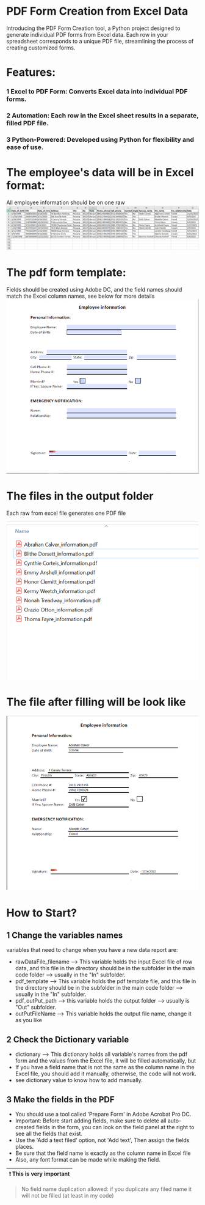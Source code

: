 

# PDF Form Creation from Excel Data

Introducing the PDF Form Creation tool, a Python project designed to generate individual PDF forms from Excel data. Each row in your spreadsheet corresponds to a unique PDF file, streamlining the process of creating customized forms.

# Features:

### 1 Excel to PDF Form: Converts Excel data into individual PDF forms.
### 2 Automation: Each row in the Excel sheet results in a separate, filled PDF file.
### 3 Python-Powered: Developed using Python for flexibility and ease of use.



# The employee's data will be in Excel format:
All employee information should be on one raw
![excel data iniput](https://github.com/MoSbeaa/Excel-to-PDF-Form-Filler_Py/blob/main/src/excel%20data%20iniput.png)

# The pdf form template:
Fields should be created using Adobe DC, and the field names should match the Excel column names, see below for more details
![pdf form input](https://github.com/MoSbeaa/Excel-to-PDF-Form-Filler_Py/blob/main/src/pdf%20form%20input.png)

# The files in the output folder
Each raw from excel file generates one PDF file

![Output files](https://github.com/MoSbeaa/Excel-to-PDF-Form-Filler_Py/blob/main/src/Output%20files.png)

# The file after filling will be look like
![pdf form output](https://github.com/MoSbeaa/Excel-to-PDF-Form-Filler_Py/blob/main/src/pdf%20form%20output.png)



# How to Start?

## 1 Change the variables names
  variables that need to change when you have a new data report are:
  * rawDataFile_filename  --> This variable holds the input Excel file of row data, and this file in the directory should be in the subfolder in the main code folder --> usually in the "In" subfolder.
  * pdf_template  --> This variable holds the pdf template file, and this file in the directory should be in the subfolder in the main code folder --> usually in the "In" subfolder.
  * pdf_outPut_path  --> this variable holds the output folder --> usually is "Out" subfolder.
  * outPutFileName  --> This variable holds the output file name, change it as you like

## 2 Check the Dictionary variable
  * dictionary --> This dictionary holds all variable's names from the pdf form and the values from the Excel file, it will be filled automatically, but
  * If you have a field name that is not the same as the column name in the Excel file, you should add it manually, otherwise, the code will not work.
  * see dictionary value to know how to add manually.

## 3 Make the fields in the PDF
  
  * You should use a tool called 'Prepare Form' in Adobe Acrobat Pro DC.
  * Important: Before start adding fields, make sure to delete all auto-created fields in the form, you can look on the field 
  panel at the right to see all the fields that exist.
  * Use the 'Add a text filed' option, not 'Add text', Then assign the fields places.
  * Be sure that the field name is exactly as the column name in Excel file
  * Also, any font format can be made while making the field.

| :exclamation:  This is very important   |
|-----------------------------------------|
  > No field name duplication allowed: if you duplicate any filed name it will not be filled (at least in my code)
